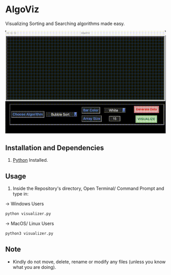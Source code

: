 # AlgoViz
Visualizing Sorting and Searching algorithms made easy.

![](demo.gif)

## Installation and Dependencies

1. [Python](https://www.python.org) Installed.

## Usage

1. Inside the Repository's directory, Open Terminal/ Command Prompt and type in:

-> Windows Users
```bash
python visualizer.py
```

-> MacOS/ Linux Users
```bash
python3 visualizer.py
```

## Note

- Kindly do not move, delete, rename or modify any files (unless you know what you are doing).
